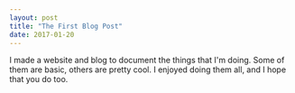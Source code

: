 ```yaml
---
layout: post
title: "The First Blog Post"
date: 2017-01-20
---
```


I made a website and blog to document the things that I'm doing. Some of them are basic, others are pretty cool. I enjoyed doing them all, and I hope that you do too.

